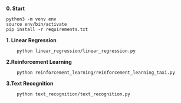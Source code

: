 **0. Start**
```
python3 -m venv env
source env/bin/activate
pip install -r requirements.txt
```
**1. Linear Regression**
```
    python linear_regression/linear_regression.py 
```
**2.Reinforcement Learning**
```
    python reinforcement_learning/reinforcement_learning_taxi.py 
```
**3.Text Recognition**
```
    python text_recognition/text_recognition.py
```